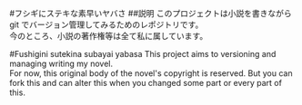 #フシギにステキな素早いヤバさ
##説明
このプロジェクトは小説を書きながら git でバージョン管理してみるためのレポジトリです。  
今のところ、小説の著作権等は全て私に属しています。

#Fushigini sutekina subayai yabasa
This project aims to versioning and managing writing my novel.  
For now, this original body of the novel's copyright is reserved.
But you can fork this and can alter this when you changed some part or every part of this.